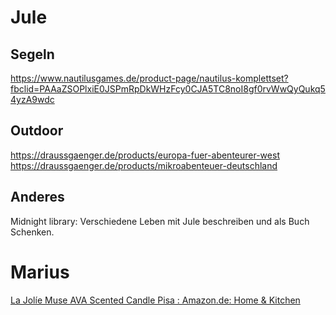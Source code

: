 
# Jule
## Segeln
https://www.nautilusgames.de/product-page/nautilus-komplettset?fbclid=PAAaZSOPlxiE0JSPmRpDkWHzFcy0CJA5TC8noI8gf0rvWwQyQukq54yzA9wdc

## Outdoor
https://draussgaenger.de/products/europa-fuer-abenteurer-west
https://draussgaenger.de/products/mikroabenteuer-deutschland

## Anderes
Midnight library: Verschiedene Leben mit Jule beschreiben und als Buch Schenken. 

# Marius
[La Jolíe Muse AVA Scented Candle Pisa : Amazon.de: Home & Kitchen](https://www.amazon.de/-/en/gp/product/B08BYR5HVK/ref=ppx_yo_dt_b_asin_title_o01_s00?ie=UTF8&th=1)


